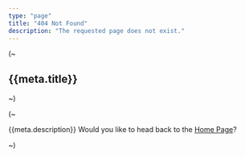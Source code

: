 ```yaml
---
type: "page"
title: "404 Not Found"
description: "The requested page does not exist."
---
```


(~

## {{meta.title}}

~)

(~

{{meta.description}} Would you like to head back to the [Home Page](/)?

~)